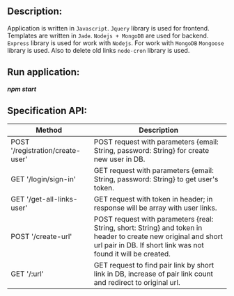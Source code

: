  Description:
 -----------------------------------
 Application is written in `Javascript`. `Jquery` library is used for frontend. Templates are written in `Jade`. `Nodejs + MongoDB` are used for backend. `Express` library is used for work with `Nodejs`. For work with `MongoDB` `Mongoose` library is used. Also to delete old links `node-cron` library is used.

 Run application:
-----------------------------------
 ***npm start***
    
 Specification API:
-----------------------------------
Method         | Description
----------------|----------------------
POST '/registration/create-user'     | POST request with parameters {email: String, password: String} for create new user in DB.
GET '/login/sign-in'      | GET request with parameters {email: String, password: String} to get user's token.
GET '/get-all-links-user'   | GET request with token in header; in response will be array with user links.
POST '/create-url'  | POST request with parameters {real: String, short: String} and token in header to create new original and short url pair in DB. If short link was not found it will be created. 
GET '/:url'     | GET request to find pair link by short link in DB, increase of pair link count and redirect to original url.
